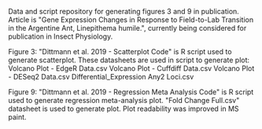 Data and script repository for generating figures 3 and 9 in publication.
Article is "Gene Expression Changes in Response to Field-to-Lab Transition in the Argentine Ant, Linepithema humile.", currently being considered for publication in Insect Physiology.

Figure 3:
"Dittmann et al. 2019 - Scatterplot Code" is R script used to generate scatterplot. These datasheets are used in script to generate plot:
Volcano Plot - EdgeR Data.csv
Volcano Plot - Cuffdiff Data.csv
Volcano Plot - DESeq2 Data.csv
Differential_Expression Any2 Loci.csv

Figure 9:
"Dittmann et al. 2019 - Regression Meta Analysis Code" is R script used to generate regression meta-analysis plot.  "Fold Change Full.csv" datasheet is used to generate plot.  Plot readability was improved in MS paint.
